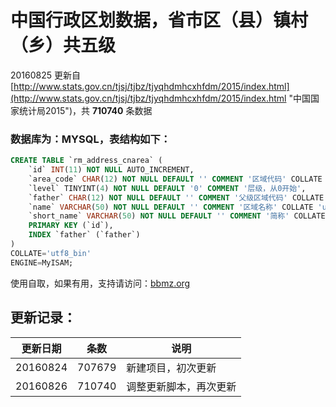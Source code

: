 # 中国行政区划数据，省市区（县）镇村（乡）共五级
20160825 更新自 [http://www.stats.gov.cn/tjsj/tjbz/tjyqhdmhcxhfdm/2015/index.html](http://www.stats.gov.cn/tjsj/tjbz/tjyqhdmhcxhfdm/2015/index.html "中国国家统计局2015")，共 **710740** 条数据

### 数据库为：MYSQL，表结构如下：
```sql
CREATE TABLE `rm_address_cnarea` (
	`id` INT(11) NOT NULL AUTO_INCREMENT,
	`area_code` CHAR(12) NOT NULL DEFAULT '' COMMENT '区域代码' COLLATE 'utf8_bin',
	`level` TINYINT(4) NOT NULL DEFAULT '0' COMMENT '层级，从0开始',
	`father` CHAR(12) NOT NULL DEFAULT '' COMMENT '父级区域代码' COLLATE 'utf8_bin',
	`name` VARCHAR(50) NOT NULL DEFAULT '' COMMENT '区域名称' COLLATE 'utf8_bin',
	`short_name` VARCHAR(50) NOT NULL DEFAULT '' COMMENT '简称' COLLATE 'utf8_bin',
	PRIMARY KEY (`id`),
	INDEX `father` (`father`)
)
COLLATE='utf8_bin'
ENGINE=MyISAM;
```

使用自取，如果有用，支持请访问：[bbmz.org](http://bbmz.org "斌斌妹子")

## 更新记录：
更新日期 | 条数 | 说明
----|------|----
| 20160824        | 707679           | 新建项目，初次更新  |
| 20160826        | 710740           | 调整更新脚本，再次更新  |

